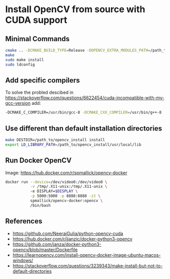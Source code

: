 # Install OpenCV from source with CUDA support

## Minimal Commands

```bash
cmake .. -DCMAKE_BUILD_TYPE=Release -DOPENCV_EXTRA_MODULES_PATH=/path_to/opencv_contrib/modules -DWITH_CUDA=ON ..
make
sudo make install
sudo ldconfig
```

## Add specific compilers

To solve the probled descibed in <https://stackoverflow.com/questions/6622454/cuda-incompatible-with-my-gcc-version> add:
```bash
-DCMAKE_C_COMPILER=/usr/bin/gcc-8 -DCMAKE_CXX_COMPILER=/usr/bin/g++-8
```

## Use different than default installation directories

```bash
make DESTDIR=/path_to/opencv_install install
export LD_LIBRARY_PATH=/path_to/opencv_install/usr/local/lib
```

## Run Docker OpenCV
Image: <https://hub.docker.com/r/spmallick/opencv-docker>

```bash
docker run --device=/dev/video0:/dev/video0 \
           -v /tmp/.X11-unix:/tmp/.X11-unix \ 
           -e DISPLAY=$DISPLAY \
           -p 5000:5000 -p 8888:8888 -it \
           spmallick/opencv-docker:opencv \
           /bin/bash
```

## References
* <https://github.com/NeerajGulia/python-opencv-cuda>
* <https://hub.docker.com/r/jjanzic/docker-python3-opencv>
* <https://github.com/janza/docker-python3-opencv/blob/master/Dockerfile>
* <https://learnopencv.com/install-opencv-docker-image-ubuntu-macos-windows/>
* <https://stackoverflow.com/questions/3239343/make-install-but-not-to-default-directories>
